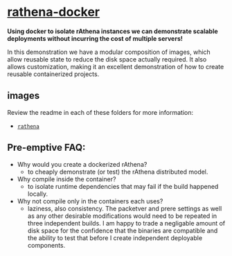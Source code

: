 
# [rathena-docker](https://github.com/cdelorme/rathena-docker)

**Using docker to isolate rAthena instances we can demonstrate scalable deployments without incurring the cost of multiple servers!**

In this demonstration we have a modular composition of images, which allow reusable state to reduce the disk space actually required.  It also allows customization, making it an excellent demonstration of how to create reusable containerized projects.


## images

Review the readme in each of these folders for more information:

- [`rathena`](rathena/)


## Pre-emptive FAQ:

- Why would you create a dockerized rAthena?
	- to cheaply demonstrate (or test) the rAthena distributed model.
- Why compile inside the container?
	- to isolate runtime dependencies that may fail if the build happened locally.
- Why not compile only in the containers each uses?
	- laziness, also consistency.  The packetver and prere settings as well as any other desirable modifications would need to be repeated in three independent builds.  I am happy to trade a negligable amount of disk space for the confidence that the binaries are compatible and the ability to test that before I create independent deployable components.
